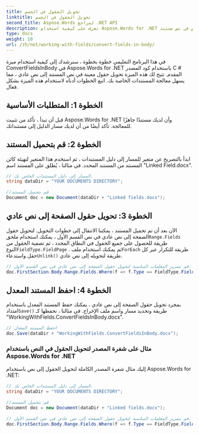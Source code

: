 ```yaml
---
title: تحويل الحقول في الجسم
linktitle: تحويل الحقول في الجسم
second_title: Aspose.Words لمراجع .NET API
description: تعرف على كيفية استخدام Aspose.Words for .NET لتحويل حقول الصفحة إلى نص في نص مستند Word.
type: docs
weight: 10
url: /zh/net/working-with-fields/convert-fields-in-body/
---
```


في هذا البرنامج التعليمي خطوة بخطوة ، سنرشدك إلى كيفية استخدام ميزة ConvertFieldsInBody في Aspose.Words for .NET باستخدام كود المصدر C # المقدم. تتيح لك هذه الميزة تحويل حقول معينة في نص المستند إلى نص عادي ، مما يسهل معالجة المستندات الخاصة بك. اتبع الخطوات أدناه لاستخدام هذه الميزة بشكل فعال.

## الخطوة 1: المتطلبات الأساسية

قبل أن تبدأ ، تأكد من تثبيت Aspose.Words for .NET وأن لديك مستندًا جاهزًا للمعالجة. تأكد أيضًا من أن لديك مسار الدليل إلى مستنداتك.

## الخطوة 2: قم بتحميل المستند

ابدأ بالتصريح عن متغير للمسار إلى دليل المستندات ، ثم استخدم هذا المتغير لتهيئة كائن المستند من المستند المحدد. في مثالنا ، يُطلق على المستند اسم "Linked Field.docx".

```csharp
// المسار إلى دليل المستندات الخاص بك.
string dataDir = "YOUR DOCUMENTS DIRECTORY";

//قم بتحميل المستند
Document doc = new Document(dataDir + "Linked fields.docx");
```

## الخطوة 3: تحويل حقول الصفحة إلى نص عادي

الآن بعد أن تم تحميل المستند ، يمكننا الانتقال إلى خطوات التحويل. لتحويل حقول الصفحة إلى نص عادي في نص القسم الأول ، يمكنك استخدام ملحق`Range.Fields` طريقة للحصول على جميع الحقول في النطاق المحدد ، ثم تصفية الحقول من النوع`FieldType.FieldPage` . ثم يمكنك استخدام ملف`ForEach` طريقة للتكرار عبر كل حقل واستدعاء`Unlink()` طريقة لتحويله إلى نص عادي.

```csharp
// قم بتمرير المعلمات المناسبة لتحويل حقول الصفحة إلى نص عادي في نص القسم الأول.
doc.FirstSection.Body.Range.Fields.Where(f => f.Type == FieldType.FieldPage).ToList().ForEach(f => f.Unlink());
```

## الخطوة 4: احفظ المستند المعدل

 بمجرد تحويل حقول الصفحة إلى نص عادي ، يمكنك حفظ المستند المعدل باستخدام امتداد`Save()` طريقة وتحديد مسار واسم ملف الإخراج. في مثالنا ، نحفظها كـ "WorkingWithFields.ConvertFieldsInBody.docx".

```csharp
// احفظ المستند المعدل
doc.Save(dataDir + "WorkingWithFields.ConvertFieldsInBody.docx");
```

### مثال على شفرة المصدر لتحويل الحقول في النص باستخدام Aspose.Words for .NET

إليك مثال شفرة المصدر الكاملة لتحويل الحقول إلى نص باستخدام Aspose.Words for .NET:

```csharp
// المسار إلى دليل المستندات الخاص بك.
string dataDir = "YOUR DOCUMENTS DIRECTORY";

//قم بتحميل المستند
Document doc = new Document(dataDir + "Linked fields.docx");

// قم بتمرير المعلمات المناسبة لتحويل حقول الصفحة إلى نص عادي في نص القسم الأول.
doc.FirstSection.Body.Range.Fields.Where(f => f.Type == FieldType.FieldPage).ToList().ForEach(f => f.A
